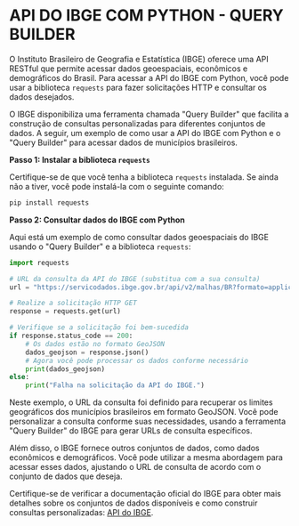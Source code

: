 # API DO IBGE COM PYTHON - QUERY BUILDER
O Instituto Brasileiro de Geografia e Estatística (IBGE) oferece uma API RESTful que permite acessar dados geoespaciais, econômicos e demográficos do Brasil. Para acessar a API do IBGE com Python, você pode usar a biblioteca `requests` para fazer solicitações HTTP e consultar os dados desejados.

O IBGE disponibiliza uma ferramenta chamada "Query Builder" que facilita a construção de consultas personalizadas para diferentes conjuntos de dados. A seguir, um exemplo de como usar a API do IBGE com Python e o "Query Builder" para acessar dados de municípios brasileiros.

**Passo 1: Instalar a biblioteca `requests`**

Certifique-se de que você tenha a biblioteca `requests` instalada. Se ainda não a tiver, você pode instalá-la com o seguinte comando:

```bash
pip install requests
```

**Passo 2: Consultar dados do IBGE com Python**

Aqui está um exemplo de como consultar dados geoespaciais do IBGE usando o "Query Builder" e a biblioteca `requests`:

```python
import requests

# URL da consulta da API do IBGE (substitua com a sua consulta)
url = "https://servicodados.ibge.gov.br/api/v2/malhas/BR?formato=application/vnd.geo+json&qualidade=5"

# Realize a solicitação HTTP GET
response = requests.get(url)

# Verifique se a solicitação foi bem-sucedida
if response.status_code == 200:
    # Os dados estão no formato GeoJSON
    dados_geojson = response.json()
    # Agora você pode processar os dados conforme necessário
    print(dados_geojson)
else:
    print("Falha na solicitação da API do IBGE.")
```

Neste exemplo, o URL da consulta foi definido para recuperar os limites geográficos dos municípios brasileiros em formato GeoJSON. Você pode personalizar a consulta conforme suas necessidades, usando a ferramenta "Query Builder" do IBGE para gerar URLs de consulta específicos.

Além disso, o IBGE fornece outros conjuntos de dados, como dados econômicos e demográficos. Você pode utilizar a mesma abordagem para acessar esses dados, ajustando o URL de consulta de acordo com o conjunto de dados que deseja.

Certifique-se de verificar a documentação oficial do IBGE para obter mais detalhes sobre os conjuntos de dados disponíveis e como construir consultas personalizadas: [API do IBGE](https://servicodados.ibge.gov.br/api/docs).